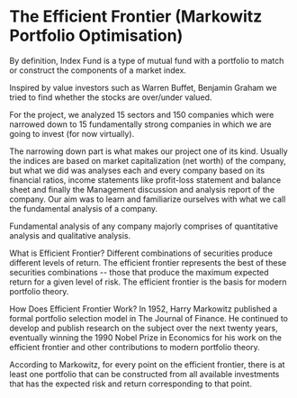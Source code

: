 # The Efficient Frontier (Markowitz Portfolio Optimisation)

By definition, Index Fund is a type of mutual fund with a portfolio to match or construct the
components of a market index.

Inspired by value investors such as Warren Buffet, Benjamin Graham we tried to find whether
the stocks are over/under valued.

For the project, we analyzed 15 sectors and 150 companies which were narrowed down to 15
fundamentally strong companies in which we are going to invest (for now virtually).

The narrowing down part is what makes our project one of its kind. Usually the indices are
based on market capitalization (net worth) of the company, but what we did was analyses each
and every company based on its financial ratios, income statements like profit-loss statement
and balance sheet and finally the Management discussion and analysis report of the company.
Our aim was to learn and familiarize ourselves with what we call the fundamental analysis of a
company.

Fundamental analysis of any company majorly comprises of quantitative analysis and qualitative
analysis.

What is Efficient Frontier?
Different combinations of securities produce different levels of return. The efficient frontier represents the best of these securities combinations -- those that produce the maximum expected return for a given level of risk. The efficient frontier is the basis for modern portfolio theory.

How Does Efficient Frontier Work?
In 1952, Harry Markowitz published a formal portfolio selection model in The Journal of Finance. He continued to develop and publish research on the subject over the next twenty years, eventually winning the 1990 Nobel Prize in Economics for his work on the efficient frontier and other contributions to modern portfolio theory.

According to Markowitz, for every point on the efficient frontier, there is at least one portfolio that can be constructed from all available investments that has the expected risk and return corresponding to that point.




